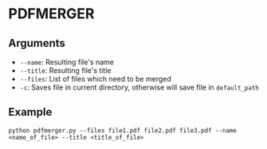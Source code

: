# PDFMERGER

## Arguments
* `--name`: Resulting file's name
* `--title`: Resulting file's title
* `--files`: List of files which need to be merged
* `-c`: Saves file in current directory, otherwise will save file in `default_path` 

## Example
`python pdfmerger.py --files file1.pdf file2.pdf file3.pdf --name <name_of_file> --title <title_of_file>`